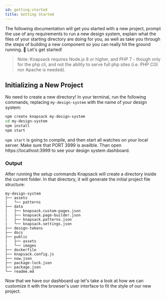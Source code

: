 ```yaml
---
id: getting-started
title: Getting Started
---
```


The following documentation will get you started with a new project, prompt the use of any requirements to run a new design system, explain what the files of your starting directory are doing for you, as well as take you through the steps of building a new component so you can really hit the ground running. 🏃 Let's get started!

>Note: Knapsack requires Node.js 8 or higher, and PHP 7 - though only for the php cli, and not the ability to serve full php sites (i.e. PHP CGI nor Apache is needed).

## Initializing a New Project

No need to create a new directory! In your terminal, run the following commands, replacing `my-design-system` with the name of your design system:

```bash
npm create knapsack my-design-system 
cd my-design-system 
npm install 
npm start 
```
`npm start` is going to compile, and then start all watches on your local server. Make sure that PORT 3999 is availble. Than open https://localhost:3999 to see your design system dashboard.

### Output

After running the setup commands Knapsack will create a directory inside the current folder. In that directory, it will generate the initial project file structure:

```
my-design-system
├── assets
|   └── patterns
├── data
|   ├── knapsack.custom-pages.json
|   ├── knapsack.page-builder.json
|   ├── knapsack.patterns.json
|   └── knapsack.settings.json
├── design-tokens
├── docs
├── public
|   ├── assets
|   └── images
├── dockerfile
├── knapsack.config.js
├── now.json
├── package-lock.json
├── package.json
└── readme.md
```

Now that we have our dashboard up let's take a look at how we can customize it with the browser's user interface to fit the style of our new project.
